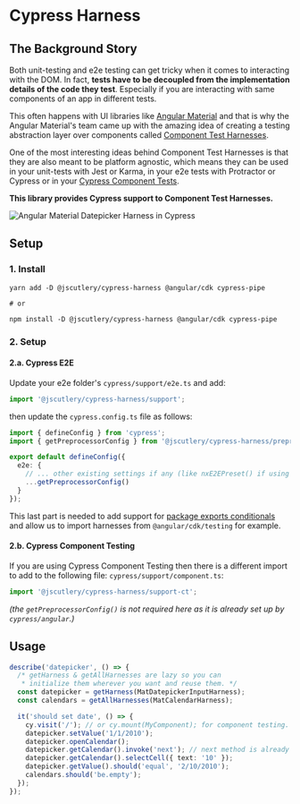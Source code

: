 # Cypress Harness

## The Background Story

Both unit-testing and e2e testing can get tricky when it comes to interacting with the DOM. In fact, **tests have to be decoupled from the implementation details of the code they test**. Especially if you are interacting with same components of an app in different tests.

This often happens with UI libraries like [Angular Material](https://material.angular.io/) and that is why the Angular Material's team came up with the amazing idea of creating a testing abstraction layer over components called [Component Test Harnesses](https://material.angular.io/cdk/test-harnesses/overview).

One of the most interesting ideas behind Component Test Harnesses is that they are also meant to be platform agnostic, which means they can be used in your unit-tests with Jest or Karma, in your e2e tests with Protractor or Cypress or in your [Cypress Component Tests](../cypress-mount/README.md).

**This library provides Cypress support to Component Test Harnesses.**

![Angular Material Datepicker Harness in Cypress](./cypress-harness.gif)

## Setup

### 1. Install

```shell
yarn add -D @jscutlery/cypress-harness @angular/cdk cypress-pipe

# or

npm install -D @jscutlery/cypress-harness @angular/cdk cypress-pipe
```

### 2. Setup

#### 2.a. Cypress E2E

Update your e2e folder's `cypress/support/e2e.ts` and add:

```ts
import '@jscutlery/cypress-harness/support';
```

then update the `cypress.config.ts` file as follows:

```ts
import { defineConfig } from 'cypress';
import { getPreprocessorConfig } from '@jscutlery/cypress-harness/preprocessor-config';

export default defineConfig({
  e2e: {
    // ... other existing settings if any (like nxE2EPreset() if using Nx).
    ...getPreprocessorConfig()
  }
});
```

This last part is needed to add support for [package exports conditionals](https://nodejs.org/api/packages.html#conditional-exports)
and allow us to import harnesses from `@angular/cdk/testing` for example.

#### 2.b. Cypress Component Testing

If you are using Cypress Component Testing then there is a different import to add to the following file: `cypress/support/component.ts`:

```ts
import '@jscutlery/cypress-harness/support-ct';
```

_(the `getPreprocessorConfig()` is not required here as it is already set up by `cypress/angular`.)_

## Usage

```ts
describe('datepicker', () => {
  /* getHarness & getAllHarnesses are lazy so you can
   * initialize them wherever you want and reuse them. */
  const datepicker = getHarness(MatDatepickerInputHarness);
  const calendars = getAllHarnesses(MatCalendarHarness);

  it('should set date', () => {
    cy.visit('/'); // or cy.mount(MyComponent); for component testing.
    datepicker.setValue('1/1/2010');
    datepicker.openCalendar();
    datepicker.getCalendar().invoke('next'); // next method is already used
    datepicker.getCalendar().selectCell({ text: '10' });
    datepicker.getValue().should('equal', '2/10/2010');
    calendars.should('be.empty');
  });
});
```
